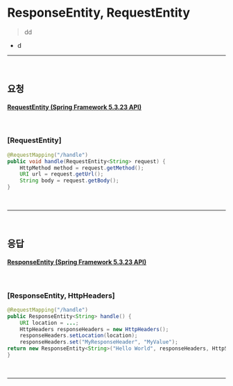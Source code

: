 # ResponseEntity, RequestEntity
> dd
* d

<hr>
<br>

## 요청
#### [RequestEntity (Spring Framework 5.3.23 API)](https://docs.spring.io/spring-framework/docs/current/javadoc-api/org/springframework/http/RequestEntity.html)

<br>

### [RequestEntity]
```java
@RequestMapping("/handle")
public void handle(RequestEntity<String> request) {
    HttpMethod method = request.getMethod();
    URI url = request.getUrl();
    String body = request.getBody();
}
```

<br>
<hr>
<br>

## 응답
#### [ResponseEntity (Spring Framework 5.3.23 API)](https://docs.spring.io/spring-framework/docs/current/javadoc-api/org/springframework/http/ResponseEntity.html)

<br>

### [ResponseEntity, HttpHeaders]
```java
@RequestMapping("/handle")
public ResponseEntity<String> handle() {
    URI location = ...;
    HttpHeaders responseHeaders = new HttpHeaders();
    responseHeaders.setLocation(location);
    responseHeaders.set("MyResponseHeader", "MyValue");
return new ResponseEntity<String>("Hello World", responseHeaders, HttpStatus.CREATED);
}   
```

<br>
<hr>
<br>
